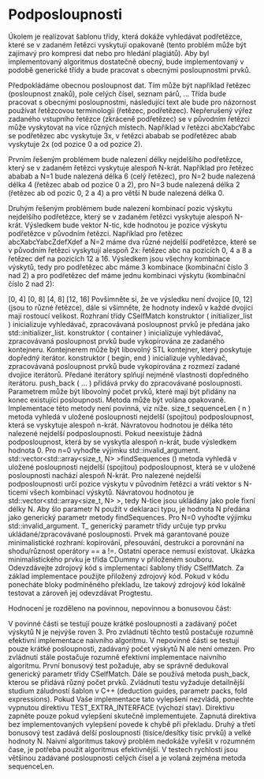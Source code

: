 # Podposloupnosti

Úkolem je realizovat šablonu třídy, která dokáže vyhledávat podřetězce, které se v zadaném řetězci vyskytují opakovaně (tento problém může být zajímavý pro kompresi dat nebo pro hledání plagiátů). Aby byl implementovaný algoritmus dostatečně obecný, bude implementovaný v podobě generické třídy a bude pracovat s obecnými posloupnostmi prvků.

Předpokládáme obecnou posloupnost dat. Tím může být například řetězec (posloupnost znaků), pole celých čísel, seznam párů, ... Třída bude pracovat s obecnými posloupnostmi, následující text ale bude pro názornost používat řetězcovou terminologii (řetězec, podřetězec). Nepřerušený výřez zadaného vstupního řetězce (zkráceně podřetězec) se v původním řetězci může vyskytovat na více různých místech. Například v řetězci abcXabcYabc se podřetězec abc vyskytuje 3x, v řetězci ababab se podřetězec abab vyskytuje 2x (od pozice 0 a od pozice 2).

Prvním řešeným problémem bude nalezení délky nejdelšího podřetězce, který se v zadaném řetězci vyskytuje alespoň N-krát. Například pro řetězec ababab a N=1 bude nalezená délka 6 (celý řetězec), pro N=2 bude nalezená délka 4 (řetězec abab od pozice 0 a 2), pro N=3 bude nalezená délka 2 (řetězec ab od pozic 0, 2 a 4) a pro větší N bude nalezená délka 0.

Druhým řešeným problémem bude nalezení kombinací pozic výskytu nejdelšího podřetězce, který se v zadaném řetězci vyskytuje alespoň N-krát. Výsledkem bude vektor N-tic, kde hodnotou je pozice výskytu podřetězce v původním řetězci. Například pro řetězec abcXabcYabcZdefXdef a N=2 máme dva různé nejdelší podřetězce, které se v původním řetězci vyskytují alespoň 2x: řetězec abc na pozicích 0, 4 a 8 a řetězec def na pozicích 12 a 16. Výsledkem jsou všechny kombinace výskytů, tedy pro podřetězec abc máme 3 kombinace (kombinační číslo 3 nad 2) a pro podřetězec def máme jednu kombinaci výskytu (kombinační číslo 2 nad 2):

[0, 4]
[0, 8]
[4, 8]
[12, 16]
Povšimněte si, že ve výsledku není dvojice [0, 12] (jsou to různé řetězce), dále si všimněte, že hodnoty indexů v každé dvojici mají rostoucí velikost.
Rozhraní třídy CSelfMatch
konstruktor ( initializer_list )
inicializuje vyhledávač, zpracovávaná posloupnost prvků je předána jako std::initializer_list.
konstruktor ( container )
inicializuje vyhledávač, zpracovávaná posloupnost prvků bude vykopírována ze zadaného kontejneru. Kontejnerem může být libovolný STL kontejner, který poskytuje dopředný iterátor.
konstruktor ( begin, end )
inicializuje vyhledávač, zpracovávaná posloupnost prvků bude vykopírována z rozmezí zadané dvojice iterátorů. Předané iterátory splňují nejméně vlastnosti dopředného iterátoru.
push_back ( ... )
přidává prvky do zpracovávané posloupnosti. Parametrem může být libovolný počet prvků, které mají být přidány na konec existující posloupnosti. Metoda může být volána opakovaně. Implementace této metody není povinná, viz níže.
size_t sequenceLen ( n )
metoda vyhledá v uložené posloupnosti nejdelší (spojitou) podposloupnost, která se vyskytuje alespoň n-krát. Návratovou hodnotou je délka této nalezené nejdelší podposloupnosti. Pokud neexistuje žádná podposloupnost, která by se vyskytla alespoň n-krát, bude výsledkem hodnota 0. Pro n=0 vyhoďte výjimku std::invalid_argument.
std::vector<std::array<size_t, N> >findSequences<N> ()
metoda vyhledá v uložené posloupnosti nejdelší (spojitou) podposloupnost, která se v uložené posloupnosti nachází alespoň N-krát. Pro nalezené nejdelší podposloupnosti určí pozice výskytu v původním řetězci a vrátí vektor s N-ticemi všech kombinací výskytů. Návratovou hodnotou je std::vector<std::array<size_t, N> >, tedy N-tice jsou ukládány jako pole fixní délky N. Aby šlo parametr N použít v deklaraci typu, je hodnota N předána jako generický parametr metody findSequences. Pro N=0 vyhoďte výjimku std::invalid_argument.
T_
generický parametr třídy určuje typ prvku ukládané/zpracovávané posloupnosti. Prvek má garantované pouze minimalistické rozhraní: kopírování, přesouvání, destrukci a porovnání na shodu/různost operátory == a !=. Ostatní operace nemusí existovat. Ukázka minimalistického prvku je třída CDummy v přiloženém souboru.
Odevzdávejte zdrojový kód s implementací šablony třídy CSelfMatch. Za základ implementace použijte přiložený zdrojový kód. Pokud v kódu ponecháte bloky podmíněného překladu, lze takový zdrojový kód lokálně testovat a zároveň jej odevzdávat Progtestu.

Hodnocení je rozděleno na povinnou, nepovinnou a bonusovou část:

V povinné části se testují pouze krátké posloupnosti a zadávaný počet výskytů N je nejvýše roven 3. Pro zvládnutí těchto testů postačuje rozumně efektivní implementace naivního algoritmu.
V nepovinné části se testují pouze krátké posloupnosti, zadávaný počet výskytů N ale není omezen. Pro zvládnutí stále postačuje rozumně efektivní implementace naivního algoritmu.
První bonusový test požaduje, aby se správně dedukoval generický parametr třídy CSelfMatch. Dále se používá metoda push_back, kterou se přidává různý počet prvků. Zvládnutí testu vyžaduje detailnější studium záludností šablon v C++ (deduction guides, parametr packs, fold expressions). Pokud Vaše implementace tato vylepšení nezvládá, ponechte vypnutou direktivu TEST_EXTRA_INTERFACE (výchozí stav). Direktivu zapněte pouze pokud vylepšení skutečně implementujete. Zapnutá direktiva bez implementovaných vylepšení povede k chybě při překladu.
Druhý a třetí bonusový test zadává delší posloupnosti (tisíce/desítky tisíc prvků) a velké hodnoty N. Naivní algoritmus takový problém nedokáže vyřešit v rozumném čase, je potřeba použít algoritmus efektivnější. V testech rychlosti jsou většinou zadávané posloupnosti celých čísel a je volaná zejména metoda sequenceLen.
